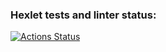 ### Hexlet tests and linter status:
[![Actions Status](https://github.com/jLukatar/frontend-project-11/actions/workflows/hexlet-check.yml/badge.svg)](https://github.com/jLukatar/frontend-project-11/actions)